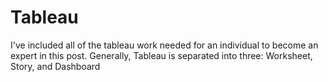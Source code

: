 # Tableau
I've included all of the tableau work needed for an individual to become an expert in this post. Generally, Tableau is separated into three: Worksheet, Story, and Dashboard
